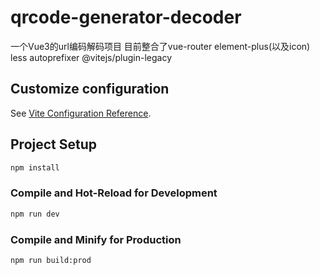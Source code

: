 # qrcode-generator-decoder

一个Vue3的url编码解码项目 目前整合了vue-router element-plus(以及icon) less autoprefixer @vitejs/plugin-legacy

## Customize configuration

See [Vite Configuration Reference](https://vitejs.dev/config/).

## Project Setup

```sh
npm install
```

### Compile and Hot-Reload for Development

```sh
npm run dev
```

### Compile and Minify for Production

```sh
npm run build:prod
```
